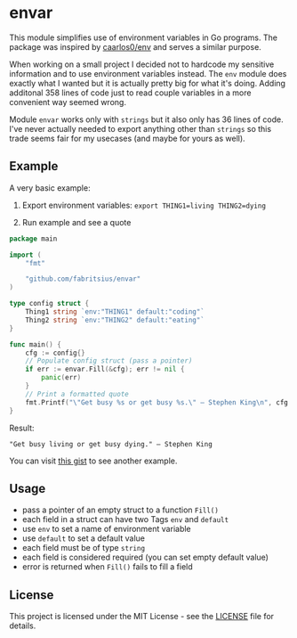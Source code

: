 # envar

This module simplifies use of environment variables in Go programs. The package was inspired by [caarlos0/env](https://github.com/caarlos0/env) and serves a similar purpose.

When working on a small project I decided not to hardcode my sensitive information and to use environment variables instead. The `env` module does exactly what I wanted but it is actually pretty big for what it's doing. Adding additonal 358 lines of code just to read couple variables in a more convenient way seemed wrong.

Module `envar` works only with `strings` but it also only has 36 lines of code. I've never actually needed to export anything other than `strings` so this trade seems fair for my usecases (and maybe for yours as well).

## Example

A very basic example:

1. Export environment variables: `export THING1=living THING2=dying`

2. Run example and see a quote

```go
package main

import (
	"fmt"

	"github.com/fabritsius/envar"
)

type config struct {
	Thing1 string `env:"THING1" default:"coding"`
	Thing2 string `env:"THING2" default:"eating"`
}

func main() {
	cfg := config{}
	// Populate config struct (pass a pointer)
	if err := envar.Fill(&cfg); err != nil {
		panic(err)
	}
	// Print a formatted quote
	fmt.Printf("\"Get busy %s or get busy %s.\" – Stephen King\n", cfg.Thing1, cfg.Thing2)
}
```

Result:

```
"Get busy living or get busy dying." – Stephen King
```

You can visit [this gist](https://gist.github.com/fabritsius/8d7e53a90c01f8c3dddf86a5c5232fa3) to see another example.

## Usage

- pass a pointer of an empty struct to a function `Fill()`
- each field in a struct can have two Tags `env` and `default`
- use `env` to set a name of environment variable
- use `default` to set a default value
- each field must be of type `string`
- each field is considered required (you can set empty default value)
- error is returned when `Fill()` fails to fill a field

## License

This project is licensed under the MIT License - see the [LICENSE](LICENSE) file for details.
